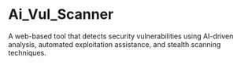 # Ai_Vul_Scanner
A web-based tool that detects security vulnerabilities using AI-driven analysis, automated exploitation assistance, and stealth scanning techniques.
